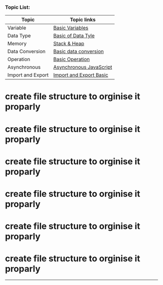 ### Topic List:

| Topic     | Topic links                      |
| --------- | -------------------------------- |
| Variable  | [Basic Variables](notes/01_variables.md)    |
| Data Type | [Basic of Data Tyle](notes/02_datatype.md) |
| Memory     | [Stack & Heap](notes/03_Memory.md)        |
| Data Conversion    | [Basic data conversion](notes/04_conversion.md)        |
| Operation   | [Basic Operation](notes/05_oprasions.md)        |
| Asynchronous   | [Asynchronous JavaScript](notes/06_asynchronous.md)        |
| Import and Export   | [Import and Export Basic ](notes/07_import_export.md)        |

# create file structure to orginise it proparly
# create file structure to orginise it proparly
# create file structure to orginise it proparly
# create file structure to orginise it proparly
# create file structure to orginise it proparly
# create file structure to orginise it proparly
---


